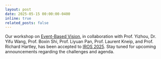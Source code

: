 ```yaml
---
layout: post
date: 2025-05-15 00:00:00-0400
inline: true
related_posts: false
---
```


Our workshop on [Event-Based Vision](https://eventvision-robotics.github.io/iros_workshop/), in collaboration with Prof. Yizhou, Dr. Yifu Wang, Prof. Boxin Shi, Prof. Liyuan Pan, Prof. Laurent Kneip, and Prof. Richard Hartley, has been accepted to [IROS 2025](https://www.iros25.org/). Stay tuned for upcoming announcements regarding the challenges and agenda.


